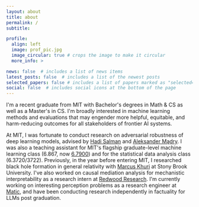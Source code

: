```yaml
---
layout: about
title: about
permalink: /
subtitle: 

profile:
  align: left
  image: prof_pic.jpg
  image_circular: true # crops the image to make it circular
  more_info: >

news: false  # includes a list of news items
latest_posts: false  # includes a list of the newest posts
selected_papers: false # includes a list of papers marked as "selected={true}"
social: false  # includes social icons at the bottom of the page
---
```


I'm a recent graduate from MIT with Bachelor's degrees in Math & CS as well as a Master's in CS. I'm broadly interested in machine learning methods and evaluations that may engender more helpful, equitable, and harm-reducing outcomes for all stakeholders of frontier AI systems.

At MIT, I was fortunate to conduct research on adversarial robustness of deep learning models, advised by [Hadi Salman](https://hadisalman.com/) and [Aleksander Mądry](https://madry.mit.edu/). I was also a teaching assistant for MIT's flagship graduate-level machine learning class (6.867, now [6.7900](https://gradml.mit.edu/)) and for the statistical data analysis class (6.3720/3722). Previously, in the year before entering MIT, I researched black hole formation in general relativity with [Marcus Khuri](https://www.math.stonybrook.edu/cards/khurimarcus.html) at Stony Brook University. I've also worked on causal mediation analysis for mechanistic interpretability as a research intern at [Redwood Research](https://www.redwoodresearch.org/). I'm currently working on interesting perception problems as a research engineer at [Matic](https://maticrobots.com/), and have been conducting research independently in factuality for LLMs post graduation.
